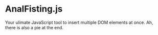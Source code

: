 # AnalFisting.js
Your ulimate JavaScript tool to insert multiple DOM elements at once. Ah, there is also a pie at the end.
